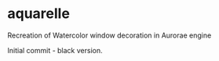 # aquarelle
Recreation of Watercolor window decoration in Aurorae engine

Initial commit - black version.

